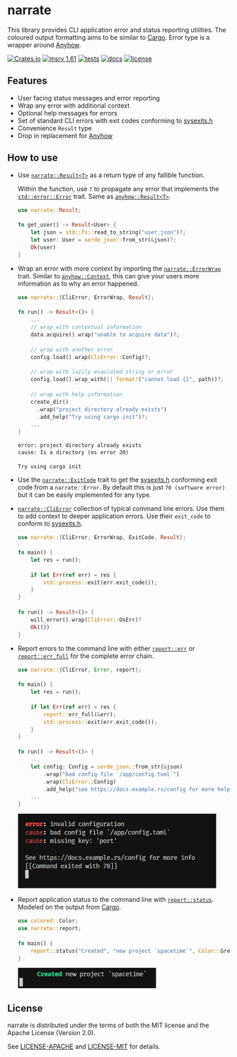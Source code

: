 # narrate

This library provides CLI application error and status reporting utilities. The
coloured output formatting aims to be similar to [Cargo]. Error type is a
wrapper around [Anyhow].

[![Crates.io](https://img.shields.io/crates/v/narrate.svg)](https://crates.io/crates/narrate)
[![msrv 1.61](https://img.shields.io/badge/msrv-1.61-dea584.svg)](https://github.com/rust-lang/rust/releases/tag/1.61.0)
[![tests](https://github.com/sonro/narrate/actions/workflows/tests.yml/badge.svg?branch=main)](https://github.com/sonro/narrate/actions/workflows/tests.yml)
[![docs](https://img.shields.io/docsrs/narrate)](https://docs.rs/narrate/latest/narrate)
[![license](https://img.shields.io/crates/l/narrate.svg)](#license)

## Features

- User facing status messages and error reporting
- Wrap any error with additional context
- Optional help messages for errors
- Set of standard CLI errors with exit codes conforming to
  [sysexits.h]
- Convenience `Result` type
- Drop in replacement for [Anyhow]

## How to use

- Use
  [`narrate::Result<T>`](https://docs.rs/narrate/latest/narrate/type.Result.html)
  as a return type of any fallible function.

   Within the function, use `?` to propagate any error that implements the
  [`std::error::Error`](https://doc.rust-lang.org/std/error/trait.Error.html)
  trait. Same as
  [`anyhow::Result<T>`](https://docs.rs/anyhow/1.0/anyhow/type.Result.html).

  ```rust
  use narrate::Result;

  fn get_user() -> Result<User> {
      let json = std::fs::read_to_string("user.json")?;
      let user: User = serde_json::from_str(&json)?;
      Ok(user)
  }
  ```

- Wrap an error with more context by importing the
  [`narrate::ErrorWrap`](https://docs.rs/narrate/latest/narrate/trait.ErrorWrap.html)
  trait. Similar to
  [`anyhow::Context`](https://docs.rs/anyhow/1.0/anyhow/trait.Context.html),
  this can give your users more information as to why an error happened.

  ```rust
  use narrate::{CliError, ErrorWrap, Result};

  fn run() -> Result<()> {
      ...
      // wrap with contextual information
      data.acquire().wrap("unable to acquire data")?;

      // wrap with another error
      config.load().wrap(CliError::Config)?;

      // wrap with lazily evaulated string or error
      config.load().wrap_with(|| format!("cannot load {}", path))?;

      // wrap with help information
      create_dir()
        .wrap("project directory already exists")
        .add_help("Try using cargo init")?;
      ...
  }
  ```

  ```console
  error: project directory already exists
  cause: Is a directory (os error 20)

  Try using cargo init
  ```

- Use the
  [`narrate::ExitCode`](https://docs.rs/narrate/latest/narrate/trait.ExitCode.html)
  trait to get the [sysexits.h] conforming exit code from a `narrate::Error`. By
  default this is just `70 (software error)` but it can be easily implemented
  for any type.

- [`narrate::CliError`](https://docs.rs/narrate/latest/narrate/struct.CliError.html)
  collection of typical command line errors. Use them to add context to deeper
  application errors. Use their `exit_code` to conform to [sysexits.h].

  ```rust
  use narrate::{CliError, ErrorWrap, ExitCode, Result};

  fn main() {
      let res = run();

      if let Err(ref err) = res {
          std::process::exit(err.exit_code());
      }
  }

  fn run() -> Result<()> {
      will_error().wrap(CliError::OsErr)?
      Ok(())
  }
  ```

- Report errors to the command line with either
  [`report::err`](https://docs.rs/narrate/latest/narrate/report/fn.err.html)
  or
  [`report::err_full`](https://docs.rs/narrate/latest/narrate/report/fn.err_full.html)
  for the complete error chain.

  ```rust
  use narrate::{CliError, Error, report};

  fn main() {
      let res = run();

      if let Err(ref err) = res {
          report::err_full(&err);
          std::process::exit(err.exit_code());
      }
  }

  fn run() -> Result<()> {
      ...
      let config: Config = serde_json::from_str(&json)
          .wrap("bad config file `/app/config.toml`")
          .wrap(CliError::Config)
          .add_help("see https://docs.example.rs/config for more help")?;
      ...
  }
  ```

  ![report::err_full output](/docs/report_err_full.png?raw=true)

- Report application status to the command line with
  [`report::status`](https://docs.rs/narrate/latest/narrate/report/status.err.html).
  Modeled on the output from [Cargo].

  ```rust
  use colored::Color;
  use narrate::report;

  fn main() {
      report::status("Created", "new project `spacetime`", Color::Green);
  }
  ```

  ![report::status output](/docs/report_status.png?raw=true)

## License

narrate is distributed under the terms of both the MIT license and the
Apache License (Version 2.0).

See [LICENSE-APACHE](LICENSE-APACHE) and [LICENSE-MIT](LICENSE-MIT) for details.

[Cargo]: https://github.com/rust-lang/cargo
[Anyhow]: https://github.com/dtolnay/anyhow
[sysexits.h]: (https://man.openbsd.org/sysexits.3)

